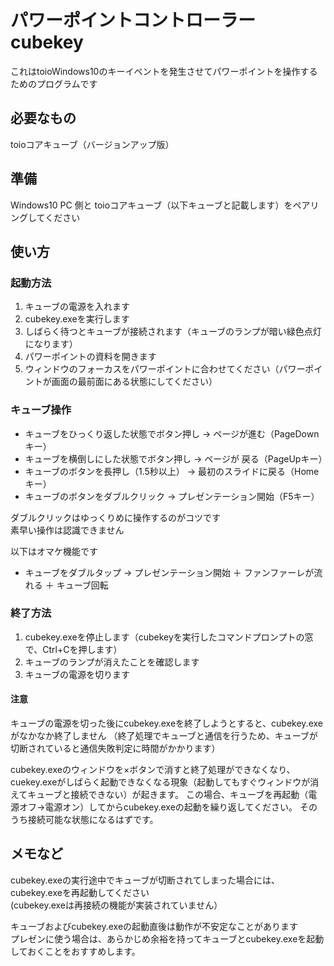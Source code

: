 # パワーポイントコントローラー cubekey

これはtoioWindows10のキーイベントを発生させてパワーポイントを操作するためのプログラムです

## 必要なもの

toioコアキューブ（バージョンアップ版）

## 準備

Windows10 PC 側と toioコアキューブ（以下キューブと記載します）をペアリングしてください

## 使い方

### 起動方法

1. キューブの電源を入れます
2. cubekey.exeを実行します
3. しばらく待つとキューブが接続されます（キューブのランプが暗い緑色点灯になります）
4. パワーポイントの資料を開きます
5. ウィンドウのフォーカスをパワーポイントに合わせてください（パワーポイントが画面の最前面にある状態にしてください）

### キューブ操作

* キューブをひっくり返した状態でボタン押し → ページが進む（PageDownキー）
* キューブを横倒しにした状態でボタン押し → ページが 戻る（PageUpキー）
* キューブのボタンを長押し（1.5秒以上） → 最初のスライドに戻る（Homeキー）
* キューブのボタンをダブルクリック → プレゼンテーション開始（F5キー）

ダブルクリックはゆっくりめに操作するのがコツです  
素早い操作は認識できません

以下はオマケ機能です

* キューブをダブルタップ → プレゼンテーション開始 ＋ ファンファーレが流れる ＋ キューブ回転

### 終了方法

1. cubekey.exeを停止します（cubekeyを実行したコマンドプロンプトの窓で、Ctrl+Cを押します）
2. キューブのランプが消えたことを確認します
3. キューブの電源を切ります

#### 注意

キューブの電源を切った後にcubekey.exeを終了しようとすると、cubekey.exeがなかなか終了しません
（終了処理でキューブと通信を行うため、キューブが切断されていると通信失敗判定に時間がかかります）

cubekey.exeのウィンドウを×ボタンで消すと終了処理ができなくなり、cuekey.exeがしばらく起動できなくなる現象（起動してもすぐウィンドウが消えてキューブと接続できない）が起きます。
この場合、キューブを再起動（電源オフ→電源オン）してからcubekey.exeの起動を繰り返してください。
そのうち接続可能な状態になるはずです。



## メモなど

cubekey.exeの実行途中でキューブが切断されてしまった場合には、cubekey.exeを再起動してください  
(cubekey.exeは再接続の機能が実装されていません）

キューブおよびcubekey.exeの起動直後は動作が不安定なことがあります  
プレゼンに使う場合は、あらかじめ余裕を持ってキューブとcubekey.exeを起動しておくことをおすすめします。
